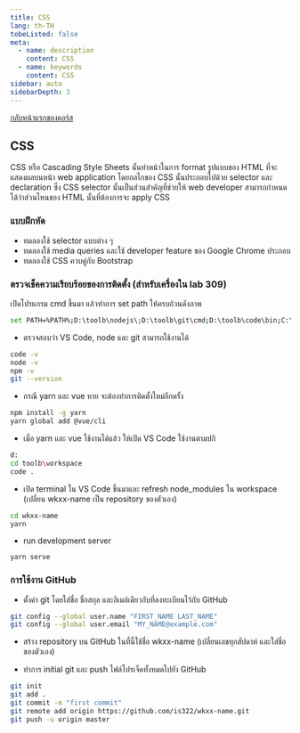 ```yaml
---
title: CSS
lang: th-TH
tobeListed: false
meta:
  - name: description
    content: CSS
  - name: keywords
    content: CSS
sidebar: auto
sidebarDepth: 3
---
```

[กลับหน้าแรกของคอร์ส](/courses/is322/)

## CSS

CSS หรือ Cascading Style Sheets นั้นทำหน้าในการ format รูปแบบของ HTML ที่จะแสดงผลบนหน้า web application โดยกลไกของ CSS นั้นประกอบไปด้วย selector และ declaration ซึ่ง CSS selector นั้นเป็นส่วนสำคัญที่ช่วยให้ web developer สามารถกำหนดได้ว่าส่วนไหนของ HTML นั้นที่ต้องการจะ apply CSS

### แบบฝึกหัด

- ทดลองใช้ selector แบบต่าง ๆ
- ทดลองใช้ media queries และใช้ developer feature ของ Google Chrome ประกอบ
- ทดลองใช้ CSS ควบคู่กับ Bootstrap

### ตรวจเช็คความเรียบร้อยของการติดตั้ง (สำหรับเครื่องใน lab 309)

เปิดโปรแกรม cmd ขึ้นมา แล้วทำการ set path ให้ครบถ้วนดังภาพ

```sh
set PATH=%PATH%;D:\toolb\nodejs\;D:\toolb\git\cmd;D:\toolb\code\bin;C:\Users\Administrator\AppData\Roaming\npm;C:\Users\Administrator\AppData\Local\Yarn\bin
```

- ตรวจสอบว่า VS Code, node และ git สามารถใช้งานได้

```sh
code -v
node -v
npm -v
git --version
```

- กรณี yarn และ vue หาย จะต้องทำการติดตั้งใหม่อีกครั้ง

```sh
npm install -g yarn
yarn global add @vue/cli
```

- เมื่อ yarn และ vue ใช้งานได้แล้ว ให้เปิด VS Code ใช้งานตามปกิ

```sh
d:
cd toolb\workspace
code .
```

- เปิด terminal ใน VS Code ขึ้นมาและ refresh node_modules ใน workspace (เปลี่ยน wkxx-name เป็น repository ของตัวเอง)

```sh
cd wkxx-name
yarn
```

- run development server

```sh
yarn serve
```

### การใช้งาน GitHub

- ตั้งค่า git โดยใส่ชื่อ ชื่อสกุล และอีเมล์เดียวกับที่ลงทะเบียนไว้กับ GitHub

```sh
git config --global user.name "FIRST_NAME LAST_NAME"
git config --global user.email "MY_NAME@example.com"
```

- สร้าง repository บน GitHub ในที่นี้ใช้ชื่อ wkxx-name (เปลี่ยนเลขทุกสัปดาห์ และใส่ชื่อของตัวเอง)

- ทำการ initial git และ push ไฟล์โปรเจ็คทั้งหมดไปยัง GitHub

```sh
git init
git add .
git commit -m "first commit"
git remote add origin https://github.com/is322/wkxx-name.git
git push -u origin master
```
